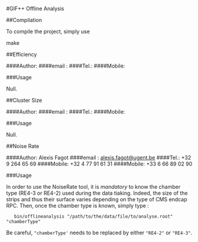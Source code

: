 #GIF++ Offline Analysis

##Compilation

To compile the project, simply use

   make

##Efficiency

####Author:
####email :
####Tel.:
####Mobile:

###Usage

Null.

##Cluster Size

####Author:
####email :
####Tel.:
####Mobile:

###Usage

Null.

##Noise Rate

####Author: Alexis Fagot
####email : alexis.fagot@ugent.be
####Tel.: +32 9 264 65 69
####Mobile: +32 4 77 91 61 31
####Mobile: +33 6 66 89 02 90

###Usage

In order to use the NoiseRate tool, it is *mandatory* to know the chamber type (RE4-3 or RE4-2) used during the data tiaking. Indeed, the size of the strips and thus their surface varies depending on the type of CMS endcap RPC.
Then, once the chamber type is known, simply type :
```
   bin/offlineanalysis "/path/to/the/data/file/to/analyse.root" "chamberType"
```
Be careful, `"chamberType'` needs to be replaced by either `"RE4-2"` or `"RE4-3"`.
